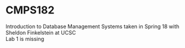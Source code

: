 # CMPS182
Introduction to Database Management Systems taken in Spring 18 with Sheldon Finkelstein at UCSC  
Lab 1 is missing
